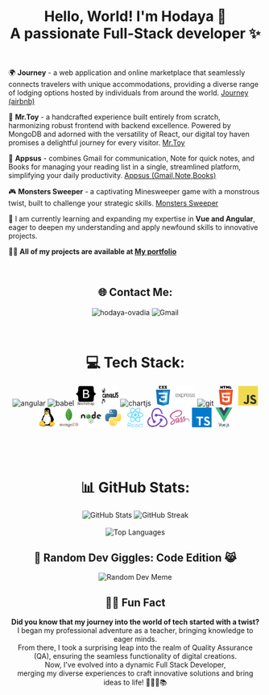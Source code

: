 <div align="center">

# Hello, World! I'm Hodaya 👋<br/>A passionate Full-Stack developer ✨


<div align="left"">
<br/>

🌍 **Journey** - a web application and online marketplace that seamlessly connects travelers with unique accommodations, providing a diverse range of lodging options hosted by individuals from around the world. [Journey (airbnb)](https://journey-ek1u.onrender.com/)
<br/>

🧸 **Mr.Toy** - a handcrafted experience built entirely from scratch, harmonizing robust frontend with backend excellence. Powered by MongoDB and adorned with the versatility of React, our digital toy haven promises a delightful journey for every visitor. [Mr.Toy](https://mrtoy-m60g.onrender.com/)
<br/>

📧 **Appsus** - combines Gmail for communication, Note for quick notes, and Books for managing your reading list in a single, streamlined platform, simplifying your daily productivity. [Appsus (Gmail,Note,Books)](https://hodayagithub.github.io/Appsus/)
<br/>

🎮 **Monsters Sweeper** - a captivating Minesweeper game with a monstrous twist, built to challenge your strategic skills. [Monsters Sweeper](https://hodayagithub.github.io/MineSweeper/)
<br/>

🌱 I am currently learning and expanding my expertise in **Vue and Angular**, eager to deepen my understanding and apply newfound skills to innovative projects.
<br/>

👨‍💻 **All of my projects are available at [My portfolio](https://hodayaovadia.onrender.com/)**

</div>

<br/>

## 🌐 Contact Me:
<p>
  
<span href="https://linkedin.com/in/hodaya-ovadia" target="blank" style="text-decoration: none;">
  <img align="center" src="https://raw.githubusercontent.com/rahuldkjain/github-profile-readme-generator/master/src/images/icons/Social/linked-in-alt.svg" alt="hodaya-ovadia" height="30" width="40" />
</span>
  
  <span href="mailto:DevHodaya@gmail.com" target="_blank" style="text-decoration: none;">
    <img align="center" src="https://img.icons8.com/fluency/48/000000/gmail.png" alt="Gmail" height="40" width="40" />
  </span>
  
</p>

<br/>

# 💻 Tech Stack:
<p align="center" "text-decoration: none">
  
<span href="https://angular.io" target="_blank" rel="noreferrer" style="text-decoration: none;"> 
<img src="https://angular.io/assets/images/logos/angular/angular.svg" alt="angular" width="40" height="40"/> 
</span> 

<span href="https://babeljs.io/" target="_blank" rel="noreferrer" style="text-decoration: none;"> 
<img src="https://www.vectorlogo.zone/logos/babeljs/babeljs-icon.svg" alt="babel" width="40" height="40"/> 
</span> 

<span href="https://getbootstrap.com" target="_blank" rel="noreferrer" style="text-decoration: none">
<img src="https://raw.githubusercontent.com/devicons/devicon/master/icons/bootstrap/bootstrap-plain-wordmark.svg" alt="bootstrap" width="40" height="40"/> 
</span>  

<span href="https://canvasjs.com" target="_blank" rel="noreferrer" style="text-decoration: none">
<img src="https://raw.githubusercontent.com/Hardik0307/Hardik0307/master/assets/canvasjs-charts.svg" alt="canvasjs" width="40" height="40"/> 
</span>  

<span href="https://www.chartjs.org" target="_blank" rel="noreferrer" style="text-decoration: none"> 
<img src="https://www.chartjs.org/media/logo-title.svg" alt="chartjs" width="40" height="40"/>
</span>  

<span href="https://www.w3schools.com/css/" target="_blank" rel="noreferrer" style="text-decoration: none"> 
<img src="https://raw.githubusercontent.com/devicons/devicon/master/icons/css3/css3-original-wordmark.svg" alt="css3" width="40" height="40"/>
</span>  

<span href="https://expressjs.com" target="_blank" rel="noreferrer" style="text-decoration: none"> 
<img src="https://raw.githubusercontent.com/devicons/devicon/master/icons/express/express-original-wordmark.svg" alt="express" width="40" height="40"/>
</span> 

<span href="https://git-scm.com/" target="_blank" rel="noreferrer" style="text-decoration: none">
<img src="https://www.vectorlogo.zone/logos/git-scm/git-scm-icon.svg" alt="git" width="40" height="40"/> 
</span>  

<span href="https://www.w3.org/html/" target="_blank" rel="noreferrer" style="text-decoration: none">
<img src="https://raw.githubusercontent.com/devicons/devicon/master/icons/html5/html5-original-wordmark.svg" alt="html5" width="40" height="40"/> 
</span> 

<span href="https://developer.mozilla.org/en-US/docs/Web/JavaScript" target="_blank" rel="noreferrer" style="text-decoration: none">
<img src="https://raw.githubusercontent.com/devicons/devicon/master/icons/javascript/javascript-original.svg" alt="javascript" width="40" height="40"/> 
</span>  

<span href="https://www.linux.org/" target="_blank" rel="noreferrer" style="text-decoration: none"> 
<img src="https://raw.githubusercontent.com/devicons/devicon/master/icons/linux/linux-original.svg" alt="linux" width="40" height="40"/>
</span>  

<span href="https://www.mongodb.com/" target="_blank" rel="noreferrer" style="text-decoration: none"> 
<img src="https://raw.githubusercontent.com/devicons/devicon/master/icons/mongodb/mongodb-original-wordmark.svg" alt="mongodb" width="40" height="40"/>
</span> 

<span href="https://nodejs.org" target="_blank" rel="noreferrer" style="text-decoration: none"> 
<img src="https://raw.githubusercontent.com/devicons/devicon/master/icons/nodejs/nodejs-original-wordmark.svg" alt="nodejs" width="40" height="40"/>
</span>  

<span href="https://www.python.org" target="_blank" rel="noreferrer" style="text-decoration: none"> 
<img src="https://raw.githubusercontent.com/devicons/devicon/master/icons/python/python-original.svg" alt="python" width="40" height="40"/>
</span>  

<span href="https://reactjs.org/" target="_blank" rel="noreferrer">
  <img src="https://raw.githubusercontent.com/devicons/devicon/master/icons/react/react-original-wordmark.svg" alt="react" width="40" height="40"/> 
</span> 

<span href="https://redux.js.org" target="_blank" rel="noreferrer" style="text-decoration: none"> 
<img src="https://raw.githubusercontent.com/devicons/devicon/master/icons/redux/redux-original.svg" alt="redux" width="40" height="40"/>
</span>  

<span href="https://sass-lang.com" target="_blank" rel="noreferrer" style="text-decoration: none"> 
<img src="https://raw.githubusercontent.com/devicons/devicon/master/icons/sass/sass-original.svg" alt="sass" width="40" height="40"/>
</span> 

<span href="https://www.typescriptlang.org/" target="_blank" rel="noreferrer" style="text-decoration: none">
<img src="https://raw.githubusercontent.com/devicons/devicon/master/icons/typescript/typescript-original.svg" alt="typescript" width="40" height="40"/>
</span>  

<span href="https://vuejs.org/" target="_blank" rel="noreferrer" style="text-decoration: none"> 
<img src="https://raw.githubusercontent.com/devicons/devicon/master/icons/vuejs/vuejs-original-wordmark.svg" alt="vuejs" width="40" height="40"/> 
</span>  

</p>

#
<br/>

# 📊 GitHub Stats:
<img src="https://github-readme-stats.vercel.app/api?username=hodayagithub&theme=tokyonight&hide_border=false&include_all_commits=false&count_private=false" alt="GitHub Stats" />
<img src="https://github-readme-streak-stats.herokuapp.com/?user=hodayagithub&theme=tokyonight&hide_border=false" alt="GitHub Streak" /><br/><br/>
<img src="https://github-readme-stats.vercel.app/api/top-langs/?username=hodayagithub&theme=tokyonight&hide_border=false&include_all_commits=false&count_private=false&layout=compact" alt="Top Languages" />

<br/>

## 🔄 Random Dev Giggles: Code Edition 😹
<p align="center">
  <img src='https://randommeme-five.vercel.app/' style="height: 400px;" alt="Random Dev Meme"/>
</p>

## 👩‍🏫 Fun Fact 
**Did you know that my journey into the world of tech started with a twist?**<br/> 
I began my professional adventure as a teacher, bringing knowledge to eager minds. <br/>
From there, I took a surprising leap into the realm of Quality Assurance (QA), ensuring the seamless functionality of digital creations. <br/> 
Now, I've evolved into a dynamic Full Stack Developer,  <br/> merging my diverse experiences to craft innovative solutions and bring ideas to life! 🚀👩‍💻📚

</div>



